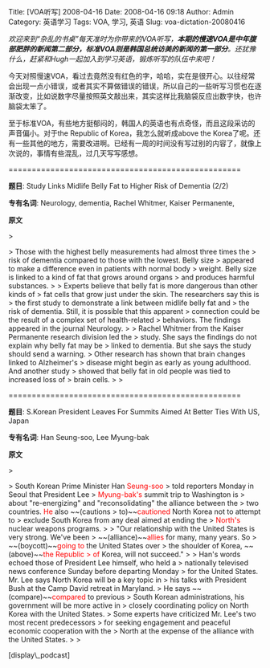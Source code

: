 Title: [VOA听写] 2008-04-16
Date: 2008-04-16 09:18
Author: Admin
Category: 英语学习
Tags: VOA, 学习, 英语
Slug: voa-dictation-20080416

*欢迎来到“杂乱的书桌”每天准时为你带来的VOA听写，**本期的慢速VOA是中年腹部肥胖的新闻第二部分，标准VOA则是韩国总统访美的新闻的第一部分**。还犹豫什么，赶紧和Hugh一起加入到学习英语，锻炼听写的队伍中来吧！*

</p>

今天对照慢速VOA，看过去竟然没有红色的字，哈哈，实在是很开心。以往经常会出现一点小错误，或者其实不算做错误的错误，所以自己的一些听写习惯也在逐渐改变，比如说数字尽量按照英文敲出来，其实这样比我脑袋反应出数字快，也许脑袋太笨了。

</p>

至于标准VOA，有些地方挺郁闷的，韩国人的英语也有点奇怪，而且这段采访的声音偏小。对于the
Republic of Korea，我怎么就听成above the
Korea了呢。还有一些其他的地方，需要改进啊。已经有一周的时间没有写过别的内容了，就像上次说的，事情有些混乱，过几天写写感想。

</p>
==================================================

**题目**: Study Links Midlife Belly Fat to Higher Risk of Dementia (2/2)

</p>

**专有名词**: Neurology, dementia, Rachel Whitmer, Kaiser Permanente,

</p>

**原文**

<p>
> </p>
> Those with the highest belly measurements had almost three times the
> risk of dementia compared to those with the lowest. Belly size
> appeared to make a difference even in patients with normal body
> weight. Belly size is linked to a kind of fat that grows around organs
> and produces harmful substances.
>
> Experts believe that belly fat is more dangerous than other kinds of
> fat cells that grow just under the skin. The researchers say this is
> the first study to demonstrate a link between midlife belly fat and
> the risk of dementia. Still, it is possible that this apparent
> connection could be the result of a complex set of health-related
> behaviors. The findings appeared in the journal Neurology.
>
> Rachel Whitmer from the Kaiser Permanente research division led the
> study. She says the findings do not explain why belly fat may be
> linked to dementia. But she says the study should send a warning.
> Other research has shown that brain changes linked to Alzheimer's
> disease might begin as early as young adulthood. And another study
> showed that belly fat in old people was tied to increased loss of
> brain cells.
>
> <p>

</p>
==================================================

**题目**: S.Korean President Leaves For Summits Aimed At Better Ties
With US, Japan

</p>

**专有名词**: Han Seung-soo, Lee Myung-bak

</p>

**原文**

<p>
> </p>
> South Korean Prime Minister Han <font color="red">Seung-soo</font>
> told reporters Monday in Seoul that President Lee
> <font color="red">Myung-bak's</font> summit trip to Washington is
> about "re-energizing" and "reconsolidating" the alliance between the
> two countries. <font color="red">He</font> also ~~(cautions
> to)~~<font color="red">cautioned</font> North Korea not to attempt to
> exclude South Korea from any deal aimed at ending the
> <font color="red">North's</font> nuclear weapons programs.
>
> "Our relationship with the United States is very strong. We've been
> ~~(alliance)~~<font color="red">allies</font> for many, many years. So
> ~~(boycott)~~<font color="red">going to</font> the United States over
> the shoulder of Korea, ~~(above)~~<font color="red">the Republic
> of</font> Korea, will not succeed."
>
> Han's words echoed those of President Lee himself, who held a
> nationally televised news conference Sunday before departing Monday
> for the United States. Mr. Lee says North Korea will be a key topic in
> his talks with President Bush at the Camp David retreat in Maryland.
> He says ~~(compare)~~<font color="red">compared</font> to previous
> South Korean administrations, his government will be more active in
> closely coordinating policy on North Korea with the United States.
> Some experts have criticized Mr. Lee's two most recent predecessors
> for seeking engagement and peaceful economic cooperation with the
> North at the expense of the alliance with the United States.
>
> <p>

</p>
[display\_podcast]

